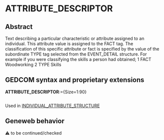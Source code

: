 ﻿# ATTRIBUTE_DESCRIPTOR
## Abstract
Text describing a particular characteristic or attribute assigned to an individual. This attribute value is
assigned to the FACT tag.  The classification of this specific attribute or fact is specified by the value
of the subordinate TYPE tag selected from the EVENT_DETAIL structure.  For example if you were
classifying the skills a person had obtained;
1 FACT Woodworking
2 TYPE Skills


## GEDCOM syntax and proprietary extensions

**ATTRIBUTE_DESCRIPTOR**:={Size=1:90}
<pre>
</pre>
Used in <a href=Ged.INDIVIDUAL_ATTRIBUTE_STRUCTURE.md>INDIVIDUAL_ATTRIBUTE_STRUCTURE</a><br />


## Geneweb behavior



:warning: to be continued/checked

